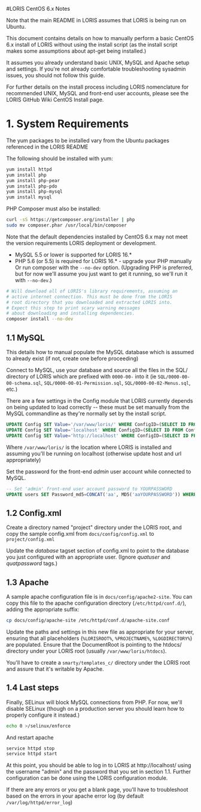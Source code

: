 #LORIS CentOS 6.x Notes

Note that the main README in LORIS assumes that LORIS is being run on Ubuntu.

This document contains details on how to manually perform a basic CentOS 6.x
install of LORIS without using the install script (as the install script
makes some assumptions about apt-get being installed.)

It assumes you already understand basic UNIX, MySQL and Apache setup and
settings. If you're not already comfortable troubleshooting sysadmin issues,
you should not follow this guide.

For further details on the install process including LORIS nomenclature for recommended UNIX, MySQL and front-end user accounts, please see the LORIS GitHub Wiki CentOS Install page.  

# 1. System Requirements

The yum packages to be installed vary from the Ubuntu packages referenced
in the LORIS README

The following should be installed with yum:
 
```bash
yum install httpd
yum install php
yum install php-pear
yum install php-pdo
yum install php-mysql
yum install mysql
```

PHP Composer must also be installed:
```bash
curl -sS https://getcomposer.org/installer | php
sudo mv composer.phar /usr/local/bin/composer
```

Note that the default dependencies installed by CentOS 6.x may not meet the version requirements LORIS deployment or development.
* MySQL 5.5 or lower is supported for LORIS 16.*
* PHP 5.6 (or 5.5) is required for LORIS 16.* - upgrade your PHP manually
Or run composer with the `--no-dev` option. (Upgrading PHP is preferred, but for now we'll
assume you just want to get it running, so we'll run it with `--no-dev`.)

```bash
# Will download all of LORIS's library requirements, assuming an
# active internet connection. This must be done from the LORIS
# root directory that you downloaded and extracted LORIS into.
# Expect this step to print scary warning messages 
# about downloading and installing dependencies. 
composer install --no-dev
```

## 1.1 MySQL

This details how to manual populate the MySQL database which is assumed
to already exist (if not, create one before proceeding)

Connect to MySQL, use your database and source all the files in the
SQL/ directory of LORIS which are prefixed with `0000-00-` into it
(ie `SQL/0000-00-00-schema.sql`, `SQL/0000-00-01-Permission.sql`, 
`SQL/0000-00-02-Menus.sql`, etc.)

There are a few settings in the Config module that LORIS currently depends
on being updated to load correctly -- these must be set manually from the MySQL commandline as
they're normally set by the install script.

```SQL
UPDATE Config SET Value='/var/www/loris/' WHERE ConfigID=(SELECT ID FROM ConfigSettings WHERE Name='base');
UPDATE Config SET Value='localhost' WHERE ConfigID=(SELECT ID FROM ConfigSettings WHERE Name='host');
UPDATE Config SET Value='http://localhost' WHERE ConfigID=(SELECT ID FROM ConfigSettings WHERE Name='url');
```

Where `/var/www/loris/` is the location where LORIS is installed and assuming
you'll be running on localhost (otherwise update host and url appropriately)

Set the password for the front-end _admin_ user account while connected to MySQL.

```SQL
-- Set 'admin' front-end user account password to YOURPASSWORD
UPDATE users SET Password_md5=CONCAT('aa', MD5('aaYOURPASSWORD')) WHERE ID=1;
```

## 1.2 Config.xml

Create a directory named "project" directory under the LORIS root, and copy
the sample config.xml from `docs/config/config.xml` to `project/config.xml`

Update the _database_ tagset section of config.xml to point to the database you
just configured with an appropriate user. (Ignore _quatuser_ and _quatpassword_ tags.)

## 1.3 Apache

A sample apache configuration file is in `docs/config/apache2-site`. 
You can copy this file to the apache configuration directory (`/etc/httpd/conf.d/`), adding the appropriate suffix:

```bash
cp docs/config/apache-site /etc/httpd/conf.d/apache-site.conf
```

Update the paths and settings in this new file as appropriate for your server, ensuring that all placeholders (`%LORISROOT%`, `%PROJECTNAME%`, `%LOGDIRECTORY%`) are populated. Ensure that the DocumentRoot is pointing to the htdocs/ directory under your LORIS root (usually `/var/www/loris/htdocs`).

You'll have to create a `smarty/templates_c/` directory under the LORIS
root and assure that it's writable by Apache.

## 1.4 Last steps

Finally, SELinux will block MySQL connections from PHP. For now, we'll 
disable SELinux (though on a production server you should learn how to
properly configure it instead.)

```bash
echo 0 >/selinux/enforce
```

And restart apache
```bash
service httpd stop
service httpd start
```

At this point, you should be able to log in to LORIS
at http://localhost/ using the username "admin" and the password that
you set in section 1.1. Further configuration can be done using the
LORIS configuration module.

If there are any errors or you get a blank page, you'll have to troubleshoot
based on the errors in your apache error log (by default
 `/var/log/httpd/error_log`) 
